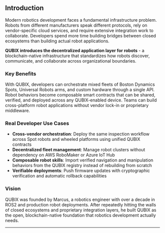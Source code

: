 ## Introduction

Modern robotics development faces a fundamental infrastructure problem. Robots from different manufacturers speak different protocols, rely on vendor-specific cloud services, and require extensive integration work to collaborate. Developers spend more time building bridges between closed ecosystems than building actual robot applications.

**QUBIX introduces the decentralized application layer for robots** - a blockchain-native infrastructure that standardizes how robots discover, communicate, and collaborate across organizational boundaries.

### Key Benefits

With QUBIX, developers can orchestrate mixed fleets of Boston Dynamics Spots, Universal Robots arms, and custom hardware through a single API. Robot behaviors become composable smart contracts that can be shared, verified, and deployed across any QUBIX-enabled device. Teams can build cross-platform robot applications without vendor lock-in or proprietary middleware.

### Real Developer Use Cases

- **Cross-vendor orchestration**: Deploy the same inspection workflow across Spot robots and wheeled platforms using unified QUBIX contracts
- **Decentralized fleet management**: Manage robot clusters without dependency on AWS RoboMaker or Azure IoT Hub
- **Composable robot skills**: Import verified navigation and manipulation behaviors from the QUBIX registry instead of rebuilding from scratch
- **Verifiable deployments**: Push firmware updates with cryptographic verification and automatic rollback capabilities

### Vision

QUBIX was founded by Marcus, a robotics engineer with over a decade in ROS2 and production robot deployments. After repeatedly hitting the walls of closed ecosystems and proprietary integration layers, he built QUBIX as the open, blockchain-native foundation that robotics development actually needs.

---
